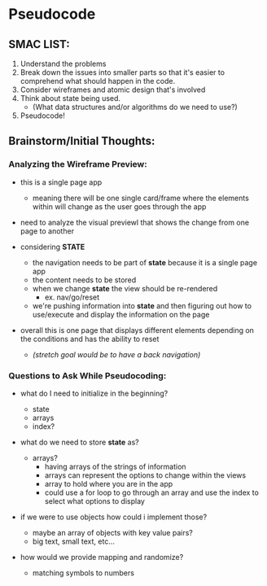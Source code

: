 # Pseudocode

## SMAC LIST:
1. Understand the problems
2. Break down the issues into smaller parts so that it's easier to comprehend what should happen in the code.
3. Consider wireframes and atomic design that's involved
4. Think about state being used.
    - (What data structures and/or algorithms do we need to use?)
5. Pseudocode!

## Brainstorm/Initial Thoughts:

### Analyzing the Wireframe Preview:
- this is a single page app
    - meaning there will be one single card/frame where the elements within will change as the user goes through the app
- need to analyze the visual previewl that shows the change from one page to another
- considering **STATE**
    - the navigation needs to be part of **state** because it is a single page app
    - the content needs to be stored
    - when we change **state** the view should be re-rendered
        - ex. nav/go/reset
    - we're pushing information into **state** and then figuring out how to use/execute and display the information on the page

- overall this is one page that displays different elements depending on the conditions and has the ability to reset
    - *(stretch goal would be to have a back navigation)*


### Questions to Ask While Pseudocoding:

- what do I need to initialize in the beginning?
    - state
    - arrays
    - index?

- what do we need to store **state** as?
    - arrays?
        - having arrays of the strings of information
        - arrays can represent the options to change within the views
        - array to hold where you are in the app
        - could use a for loop to go through an array and use the index to select what options to display

- if we were to use objects how could i implement those?
    - maybe an array of objects with key value pairs?
    - big text, small text, etc...

- how would we provide mapping and randomize?
    - matching symbols to numbers
